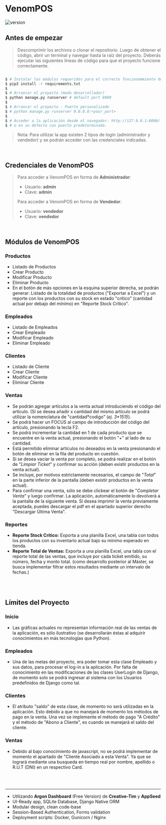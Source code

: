 # VenomPOS

 ![version](https://img.shields.io/badge/version-1.0.0-blue.svg)
<br />
## Antes de empezar

> Descomprimir los archivos o clonar el repositorio. Luego de obtener el código, abrir un terminal y navegar hasta la raíz del proyecto.
> Deberás ejecutar las siguientes líneas de código para que el proyecto funcione correctamente.

```bash

$ # Instalar los módulos requeridos para el correcto funcionammiento del proyecto.
$ pip3 install -r requirements.txt
$
$ # Arrancar el proyecto (modo desarrollador)
$ python manage.py runserver # default port 8000
$
$ # Arrancar el proyecto - Puerto personalizado
$ # python manage.py runserver 0.0.0.0:<your_port>
$
$ # Acceder a la aplicación desde el navegador: http://127.0.0.1:8000/
$ # o en su defecto con puerto predeterminado.
```

> Nota: Para utilizar la app existen 2 tipos de login (administrador y vendedor) y se podrán acceder con las credenciales indicadas.

<br />

## Credenciales de VenomPOS
>Para acceder a VenomPOS en forma de **Administrador**:
>- Usuario: **admin**
>- Clave: **admin**
>
>Para acceder a VenomPOS en forma de **Vendedor**:
>- Usuario: **vendedor**
>- Clave: **vendedor**

<br />


## Módulos de VenomPOS
   ### Productos
   - Listado de Productos
   - Crear Producto
   - Modificar Producto
   - Eliminar Producto
   - En el botón de más opciones en la esquina superior derecha, se podrán generar: Listado de la totalidad de productos ("Exportar a Excel") y un reporte con los productos con su stock en estado "crítico" (cantidad actual por debajo del mínimo) en "Reporte Stock Crítico".

   ### Empleados
   - Listado de Empleados
   - Crear Empleado
   - Modificar Empleado
   - Eliminar Empleado

   ### Clientes
   - Listado de Cliente
   - Crear Cliente
   - Modificar Cliente
   - Eliminar Cliente

   ### Ventas
   - Se podrán agregar artículos a la venta actual introduciendo el código del artículo. (Si se desea añadir x cantidad del mismo artículo se podrá utilizar la nomenclatura de "cantidad\*codigo" (*ej. 3\*1515*).
   - Se podrá hacer un FOCUS al campo de introducción del código del artículo, presionando la tecla F2.
   - Se podrá incrementar la cantidad en 1 de cada producto que se encuentre en la venta actual, presionando el botón "*+*" al lado de su cantidad.
   - Está permitido eliminar artículos no deseados en la venta presionando el botón de eliminar en la fila del producto en cuestión.
   - Si se desea vaciar la venta por completo, se podrá realizar en el botón de "*Limpiar Ticket*" y confirmar su acción (deben existir productos en la venta actual).
   - Se incluye, por motivos estrictamente necesarios, el campo de "*Total*" en la parte inferior de la pantalla (deben existir productos en la venta actual).
   -  Para confirmar una venta, sólo se debe clickear el botón de "*Completar Venta*" y luego confirmar. La aplicación, automáticamente lo devolverá a la pantalla de la siguiente venta. Si desea imprimir la venta previamente aceptada, puedes descargar el pdf en el apartado superior derecho "Descargar Última Venta".

   ### Reportes
   - **Reporte Stock Crítico:** Exporta a una planilla Excel, una tabla con todos los productos con su inventario actual bajo su mínimo esperado en tienda.
   - **Reporte Total de Ventas:** Exporta a una planilla Excel, una tabla con el reporte total de las ventas, que incluye por cada ticket emitido, su número, fecha y monto total. (como desarrollo posterior al Máster, se busca implementar filtrar estos resultados mediante un intervalo de fechas.)
<br/>
<br/>

## Límites del Proyecto

   ### Inicio
   - Las gráficas actuales no representan información real de las ventas de la aplicación, es sólo ilustrativo (se desarrollarán éstas al adquirir conocimientos en más tecnologías que Python).

   ### Empleados
   - Una de las metas del proyecto, era poder tomar esta clase Empleado y sus datos, para procesar el log-in a la aplicación. Por falta de conocimiento en las modificaciones de las clases UserLogin de Django, de momento solo se podrá ingresar al sistema con los Usuarios predefinidos de Django como tal.

   ### Clientes 
   - El atributo "saldo" de esta clase, de momento no será utilizadas en la aplicación. Esto debido a que no manejará de momento los métodos de pago en la venta. Una vez se implemente el método de pago "A Crédito" y el método de "Abono a Cliente", es cuando se manejará el saldo del cliente.

   ### Ventas
   - Debido al bajo conocimiento de javascript, no se podrá implementar de momento el apartado de "Cliente Asociado a esta Venta". Ya que se logrará mediante una busqueda en tiempo real por nombre, apellido o R.U.T (DNI) en un respectivo Card.

<br/>
<br/>

---

- Utilizando **Argon Dashboard** (Free Version) de **Creative-Tim** y **AppSeed**
- UI-Ready app, SQLite Database, Django Native ORM
- Modular design, clean code-base
- Session-Based Authentication, Forms validation
- Deployment scripts: Docker, Gunicorn / Nginx

<br />